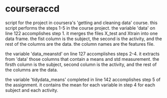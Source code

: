 courseraccd
===========

script for the project in coursera's 'getting and cleaning data' course.  this script performs the steps 1-5 in the course project. the variable 'data' on line 122 accomplishes step 1.  it merges the files X_test and Xtrain into one data frame.  the fist column is the subject, the second is the activity, and the rest of the columns are the data.  the column names are the features file.

the variable 'data_meanstd' on line 127 accomplishes steps 2-4.  it extracts from 'data' those columns that contain a means and std measurement.  the firsth column is the subject, second column is the activity, and the rest of the columns are the data.

the variable 'tidydata_means' completed in line 142 accomplishes step 5 of the assignment.  it contains the mean for each variable in step 4 for each subject and each activity.
